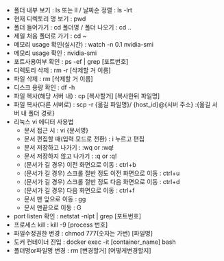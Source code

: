 - 폴더 내부 보기 : ls 또는 ll / 날짜순 정렬 : ls -lrt
- 현재 디렉토리 명 보기 : pwd
- 폴더 들어가기 : cd 폴더명 / 폴더 나오기 : cd ..
- 제일 처음 폴더로 가기 : cd ~
- 메모리 usage 확인(실시간) : watch -n 0.1 nvidia-smi
- 메모리 usage 확인 : nvidia-smi
- 포트사용여부 확인 : ps -ef | grep [포트번호]
- 디렉토리 삭제 : rm -r [삭제할 거 이름]
- 파일 삭제 : rm [삭제할 거 이름]
- 디스크 용량 확인 : df -h
- 파일 복사(해당 서버 내) : cp [복사할거] [복사한뒤 파일명]
- 파일 복사(다른 서버로) : scp -r {옮길 파일명}/ {host_id}@{서버 주소} :{옮길 서버 내 폴더 경로}
- 리눅스 vi 에디터 사용법
  - 문서 접근 시 : vi {문서명}
  - 문서 편집할 때(입력 모드로 전환) : i 누르고 편집
  - 문서 저장하고 나가기 : :wq or :wq!
  - 문서 저장하지 않고 나가기 : :q or :q!
  - (문서가 길 경우) 이전 화면으로 이동 : ctrl+b
  - (문서가 길 경우) 스크롤 절반 정도 이전 화면으로 이동 : ctrl+u
  - (문서가 길 경우) 스크롤 절반 정도 다음 화면으로 이동 : ctrl+d
  - (문서가 길 경우) 다음 화면으로 이동 : ctrl+f
  - 문서 맨 앞으로 이동 : gg
  - 문서 맨끝으로 이동 : G
 - port listen 확인 : netstat -nlpt | grep [포트번호]
 - 프로세스 kill : kill -9 [process 번호]
 - 파일수정권한 변경 : chmod 777(숫자는 가변) [파일명]  
 - 도커 컨테이너 진입 : docker exec -it [container_name] bash
- 폴더명or파일명 변경 : rm [변경할거] [어떻게변경할지]
